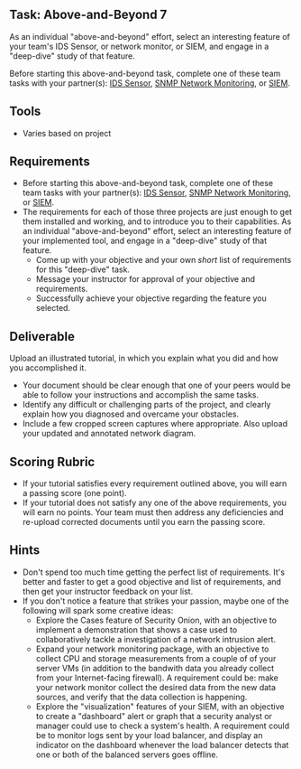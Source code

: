 ## Task: Above-and-Beyond 7
As an individual "above-and-beyond" effort, select an interesting feature of your team's IDS Sensor, or network monitor, or SIEM, and engage in a "deep-dive" study of that feature.

Before starting this above-and-beyond task, complete one of these team tasks with your partner(s):
<a href="https://byui-cit.github.io/cit470/ids_sensor/" target="_blank" rel="noopener">IDS Sensor</a>,
[SNMP Network Monitoring](cit470/SNMP_network_monitor), or
[SIEM](cit470/SIEM).

## Tools
- Varies based on project

## Requirements
- Before starting this above-and-beyond task, complete one of these team tasks with your partner(s):
[IDS Sensor](cit470/ids_sensor),
[SNMP Network Monitoring](cit470/SNMP_network_monitor), or
[SIEM](cit470/SIEM).
- The requirements for each of those three projects are just enough to get them installed and working,
and to introduce you to their capabilities.
As an individual "above-and-beyond" effort,
select an interesting feature of your implemented tool,
and engage in a "deep-dive" study of that feature.
  - Come up with your objective and your own *short* list of requirements for this "deep-dive" task.
  - Message your instructor for approval of your objective and requirements.
  - Successfully achieve your objective regarding the feature you selected.

## Deliverable
Upload an illustrated tutorial, in which you explain what you did and how you accomplished it.
- Your document should be clear enough that one of your peers would be able to follow your instructions and accomplish the same tasks.
- Identify any difficult or challenging parts of the project, and clearly explain how you diagnosed and overcame your obstacles.
- Include a few cropped screen captures where appropriate. Also upload your updated and annotated network diagram.

## Scoring Rubric
- If your tutorial satisfies every requirement outlined above, you will earn a passing score (one point).
- If your tutorial does not satisfy any one of the above requirements, you will earn no points. Your team must then address any deficiencies and re-upload corrected documents until you earn the passing score.

## Hints
- Don't spend too much time getting the perfect list of requirements.
It's better and faster to get a good objective and list of requirements,
and then get your instructor feedback on your list.
- If you don't notice a feature that strikes your passion, maybe one of the following will spark some creative ideas:
  - Explore the Cases feature of Security Onion,
with an objective to implement a demonstration that
shows a case used to collaboratively tackle a investigation of a network intrusion alert.
  - Expand your network monitoring package,
with an objective to collect CPU and storage measurements from a couple of of your
server VMs (in addition to the bandwith data you already collect from your Internet-facing firewall).
A requirement could be: make your network monitor collect the desired data from the new data sources,
and verify that the data collection is happening.
  - Explore the "visualization" features of your SIEM, with an objective to create a "dashboard"
alert or graph that a security analyst or manager could use to check a system's health.
A requirement could be to monitor logs sent by your load balancer, and display
an indicator on the dashboard whenever the load balancer detects that one or both of the balanced
servers goes offline.
